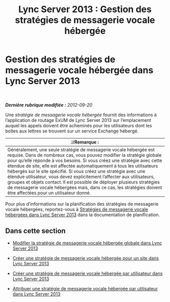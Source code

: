 ﻿---
title: 'Lync Server 2013 : Gestion des stratégies de messagerie vocale hébergée'
TOCTitle: Gestion des stratégies de messagerie vocale hébergée
ms:assetid: 50ff22e3-9c8b-4a33-a72f-d149892acf53
ms:mtpsurl: https://technet.microsoft.com/fr-fr/library/Gg398332(v=OCS.15)
ms:contentKeyID: 49297199
ms.date: 05/20/2016
mtps_version: v=OCS.15
ms.translationtype: HT
---

# Gestion des stratégies de messagerie vocale hébergée dans Lync Server 2013

 

_**Dernière rubrique modifiée :** 2012-09-20_

Une *stratégie de messagerie vocale hébergée* fournit des informations à l’application de routage ExUM de Lync Server 2013 sur l’emplacement auquel les appels doivent être acheminés pour les utilisateurs dont les boîtes aux lettres se trouvent sur un service Exchange hébergé.

<table>
<thead>
<tr class="header">
<th><img src="images/Gg398920.note(OCS.15).gif" title="note" alt="note" />Remarque :</th>
</tr>
</thead>
<tbody>
<tr class="odd">
<td>Généralement, une seule stratégie de messagerie vocale hébergée est requise. Dans de nombreux cas, vous pouvez modifier la stratégie globale pour qu’elle réponde à vos besoins. Si vous créez une stratégie avec cette étendue de site, elle est affectée automatiquement à tous les utilisateurs hébergés sur le site spécifié. Si vous créez une stratégie avec une étendue utilisateur, vous devez explicitement l’affecter aux utilisateurs, groupes et objets contact. Il est possible de déployer plusieurs stratégies de messagerie vocale hébergées mais, dans ce cas, les stratégies doivent être affectées pour un utilisateur donné.</td>
</tr>
</tbody>
</table>


Pour plus d’informations sur la planification des stratégies de messagerie vocale hébergées, reportez-vous à [Stratégies de messagerie vocale hébergées dans Lync Server 2013](lync-server-2013-hosted-voice-mail-policies.md) dans la documentation de planification.

## Dans cette section

  - [Modifier la stratégie de messagerie vocale hébergée globale dans Lync Server 2013](lync-server-2013-modify-the-global-hosted-voice-mail-policy.md)

  - [Créer une stratégie de messagerie vocale hébergée pour un site dans Lync Server 2013](lync-server-2013-create-a-site-level-hosted-voice-mail-policy.md)

  - [Créer une stratégie de messagerie vocale hébergée par utilisateur dans Lync Server 2013](lync-server-2013-create-a-per-user-hosted-voice-mail-policy.md)

  - [Attribuer une stratégie de messagerie vocale hébergée par utilisateur dans Lync Server 2013](lync-server-2013-assign-a-per-user-hosted-voice-mail-policy.md)

